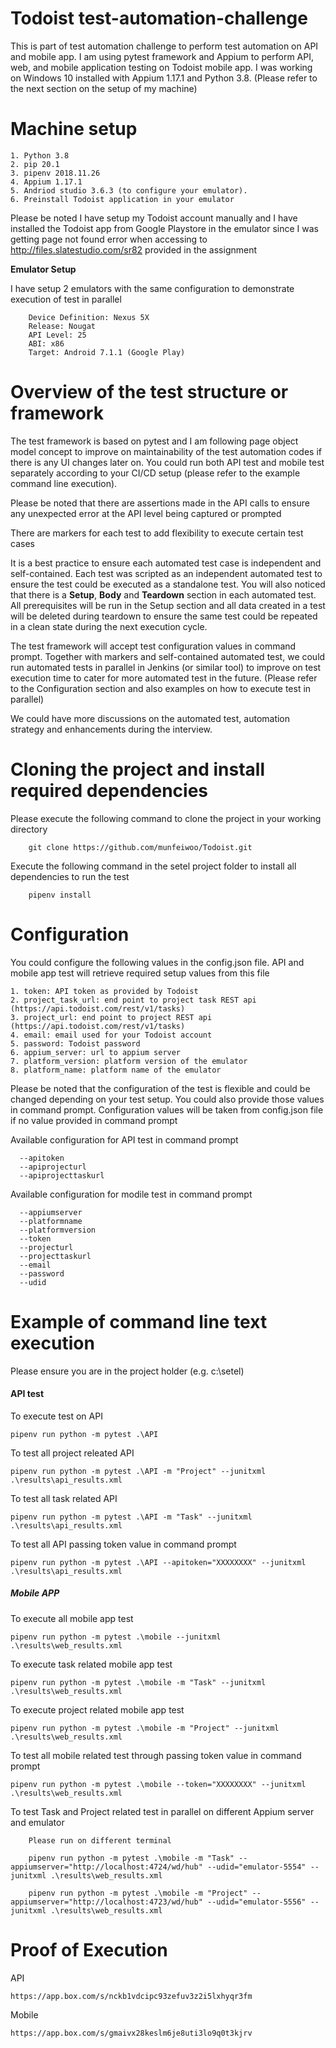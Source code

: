 # Todoist test-automation-challenge

This is part of test automation challenge to perform test automation on API and mobile app. I am using pytest framework and Appium to perform API, web, and mobile application testing on Todoist mobile app. I was working on Windows 10 installed with Appium 1.17.1 and Python 3.8. (Please refer to the next section on the setup of my machine)


# Machine setup
    1. Python 3.8
    2. pip 20.1
    3. pipenv 2018.11.26
    4. Appium 1.17.1
    5. Andriod studio 3.6.3 (to configure your emulator). 
    6. Preinstall Todoist application in your emulator
    

Please be noted I have setup my Todoist account manually and I have installed the Todoist app from Google Playstore in the emulator since I was getting page not found error when accessing to http://files.slatestudio.com/sr82 provided in the assignment 

**Emulator Setup**

I have setup 2 emulators with the same configuration to demonstrate execution of test in parallel

```
    Device Definition: Nexus 5X
    Release: Nougat
    API Level: 25
    ABI: x86
    Target: Android 7.1.1 (Google Play)     
```


# Overview of the test structure or framework

The test framework is based on pytest and I am following page object model concept to improve on maintainability of the test automation codes if there is any UI changes later on. You could run both API test and mobile test separately according to your CI/CD setup (please refer to the example command line execution).

Please be noted that there are assertions made in the API calls to ensure any unexpected error at the API level being captured or prompted

There are markers for each test to add flexibility to execute certain test cases

It is a best practice to ensure each automated test case is independent and self-contained. Each test was scripted as an independent automated test to ensure the test could be executed as a standalone test. You will also noticed that there is a **Setup**, **Body** and **Teardown** section in each automated test. All prerequisites will be run in the Setup section and all data created in a test will be deleted during teardown to ensure the same test could be repeated in a clean state during the next execution cycle.

The test framework will accept test configuration values in command prompt. Together with markers and self-contained automated test, we could run automated tests in parallel in Jenkins (or similar tool) to improve on test execution time to cater for more automated test in the future. (Please refer to the Configuration section and also examples on how to execute test in parallel)

We could have more discussions on the automated test, automation strategy and enhancements during the interview.


# Cloning the project and install required dependencies
Please execute the following command to clone the project in your working directory
```buildoutcfg
    git clone https://github.com/munfeiwoo/Todoist.git
```
Execute the following command in the setel project folder to install all dependencies to run the test 
```buildoutcfg
    pipenv install
```

# Configuration

You could configure the following values in the config.json file. API and mobile app test will retrieve required setup values from this file

    1. token: API token as provided by Todoist
    2. project_task_url: end point to project task REST api (https://api.todoist.com/rest/v1/tasks)
    3. project_url: end point to project REST api (https://api.todoist.com/rest/v1/tasks)
    4. email: email used for your Todoist account 
    5. password: Todoist password
    6. appium_server: url to appium server
    7. platform_version: platform version of the emulator
    8. platform_name: platform name of the emulator

Please be noted that the configuration of the test is flexible and could be changed depending on your test setup. You could also provide those values in command prompt. Configuration values will be taken from config.json file if no value provided in command prompt

Available configuration for API test in command prompt

```
  --apitoken
  --apiprojecturl
  --apiprojecttaskurl
```

Available configuration for modile test in command prompt

```
  --appiumserver
  --platformname
  --platformversion
  --token
  --projecturl
  --projecttaskurl
  --email
  --password
  --udid
```

# Example of command line text execution

Please ensure you are in the project holder (e.g. c:\setel)

#### **API test**

To execute test on API
```
pipenv run python -m pytest .\API 
```

To test all project releated API
```
pipenv run python -m pytest .\API -m "Project" --junitxml .\results\api_results.xml
```

To test all task related API
```
pipenv run python -m pytest .\API -m "Task" --junitxml .\results\api_results.xml
```

To test all API passing token value in command prompt
```
pipenv run python -m pytest .\API --apitoken="XXXXXXXX" --junitxml .\results\api_results.xml
```

##### **Mobile APP**


To execute all mobile app test
```
pipenv run python -m pytest .\mobile --junitxml .\results\web_results.xml
```

To execute task related mobile app test
```
pipenv run python -m pytest .\mobile -m "Task" --junitxml .\results\web_results.xml
```

To execute project related mobile app test
```
pipenv run python -m pytest .\mobile -m "Project" --junitxml .\results\web_results.xml
```

To test all mobile related test through passing token value in command prompt
```
pipenv run python -m pytest .\mobile --token="XXXXXXXX" --junitxml .\results\web_results.xml
```

To test Task and Project related test in parallel on different Appium server and emulator
```
    Please run on different terminal

    pipenv run python -m pytest .\mobile -m "Task" --appiumserver="http://localhost:4724/wd/hub" --udid="emulator-5554" --junitxml .\results\web_results.xml

    pipenv run python -m pytest .\mobile -m "Project" --appiumserver="http://localhost:4723/wd/hub" --udid="emulator-5556" --junitxml .\results\web_results.xml     
```

# Proof of Execution

API
```
https://app.box.com/s/nckb1vdcipc93zefuv3z2i5lxhyqr3fm
```

Mobile
```
https://app.box.com/s/gmaivx28keslm6je8uti3lo9q0t3kjrv
```
